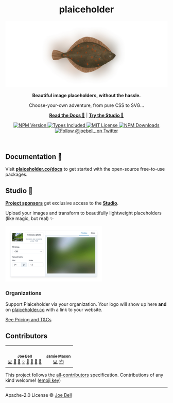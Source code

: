 <h1 align="center">
  plaiceholder
</h1>

<p align="center">
  <img alt="Plaice Fish"  src="./.github/assets/logo.jpg" />
</p>

<p align="center">
  <strong>Beautiful image placeholders, without the hassle.</strong>
</p>
<p align="center">
  Choose-your-own adventure, from pure CSS to SVG…
</p>

<p align="center">
<a href="https://plaiceholder.co/docs"><strong>Read the Docs 📖</strong></a>
|
<a href="https://plaiceholder.co"><strong>Try the Studio 🎨</strong></a>
</p>

<p align="center">
  <a href="https://www.npmjs.com/package/@plaiceholder/core">
    <img alt="NPM Version" src="https://badgen.net/npm/v/@plaiceholder/core" />
  </a>
  <a href="https://www.npmjs.com/package/@plaiceholder/core">
    <img alt="Types Included" src="https://badgen.net/npm/types/@plaiceholder/core" />
  </a>
  <a href="https://github.com/joe-bell/plaiceholder/blob/main/LICENSE">
    <img alt="MIT License" src="https://badgen.net/github/license/joe-bell/plaiceholder" />
  </a>
  <a href="https://www.npmjs.com/package/@plaiceholder/core">
    <img alt="NPM Downloads" src="https://badgen.net/npm/dm/@plaiceholder/core" />
  </a>
  <a href="https://twitter.com/joebell_">
    <img alt="Follow @joebell_ on Twitter" src="https://img.shields.io/twitter/follow/joebell_.svg?style=social&label=Follow" />
  </a>
</p>

<br />

## Documentation 📖

Visit **[plaiceholder.co/docs][plaiceholder:docs]** to get started with the open-source free-to-use packages.

## Studio 🎨

[**Project sponsors**][plaiceholder:pricing] get exclusive access to the [**Studio**][plaiceholder].

Upload your images and transform to beautifully lightweight placeholders (like magic, but real) ✨

<img width="300" height="auto" src="./.github/assets/studio.jpg">

### Organizations

Support Plaiceholder via your organization. Your logo will show up here **and** on [plaiceholder.co][plaiceholder] with a link to your website.

[See Pricing and T&Cs][plaiceholder:pricing]

## Contributors

<!-- ALL-CONTRIBUTORS-LIST:START - Do not remove or modify this section -->
<!-- prettier-ignore-start -->
<!-- markdownlint-disable -->
<table>
  <tr>
    <td align="center"><a href="https://joebell.co.uk/"><img src="https://avatars.githubusercontent.com/u/7349341?v=4?s=100" width="100px;" alt=""/><br /><sub><b>Joe Bell</b></sub></a><br /><a href="https://github.com/joe-bell/plaiceholder/commits?author=joe-bell" title="Code">💻</a> <a href="#maintenance-joe-bell" title="Maintenance">🚧</a> <a href="https://github.com/joe-bell/plaiceholder/commits?author=joe-bell" title="Documentation">📖</a> <a href="#example-joe-bell" title="Examples">💡</a> <a href="#design-joe-bell" title="Design">🎨</a> <a href="#question-joe-bell" title="Answering Questions">💬</a> <a href="#ideas-joe-bell" title="Ideas, Planning, & Feedback">🤔</a> <a href="https://github.com/joe-bell/plaiceholder/pulls?q=is%3Apr+reviewed-by%3Ajoe-bell" title="Reviewed Pull Requests">👀</a></td>
    <td align="center"><a href="http://uk.linkedin.com/in/jamiemasonleeds/"><img src="https://avatars.githubusercontent.com/u/320492?v=4?s=100" width="100px;" alt=""/><br /><sub><b>Jamie Mason</b></sub></a><br /><a href="https://github.com/joe-bell/plaiceholder/commits?author=JamieMason" title="Code">💻</a> <a href="#platform-JamieMason" title="Packaging/porting to new platform">📦</a></td>
  </tr>
</table>

<!-- markdownlint-restore -->
<!-- prettier-ignore-end -->

<!-- ALL-CONTRIBUTORS-LIST:END -->

This project follows the [all-contributors](https://github.com/all-contributors/all-contributors) specification. Contributions of any kind welcome! ([emoji key](https://github.com/all-contributors/all-contributors#emoji-key))

---

Apache-2.0 License © [Joe Bell](https://twitter.com/joebell_)

[plaiceholder]: https://plaiceholder.co
[plaiceholder:docs]: https://plaiceholder.co/docs
[plaiceholder:pricing]: https://plaiceholder.co/#pricing
[blurhash]: https://blurha.sh/
[react-blurhash]: https://github.com/woltapp/react-blurhash
[next/image]: https://nextjs.org/docs/basic-features/image-optimization
